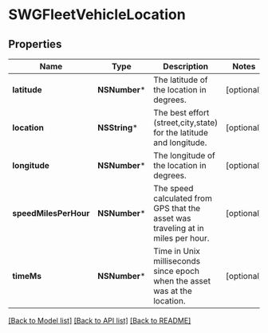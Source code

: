 # SWGFleetVehicleLocation

## Properties
Name | Type | Description | Notes
------------ | ------------- | ------------- | -------------
**latitude** | **NSNumber*** | The latitude of the location in degrees. | [optional] 
**location** | **NSString*** | The best effort (street,city,state) for the latitude and longitude. | [optional] 
**longitude** | **NSNumber*** | The longitude of the location in degrees. | [optional] 
**speedMilesPerHour** | **NSNumber*** | The speed calculated from GPS that the asset was traveling at in miles per hour. | [optional] 
**timeMs** | **NSNumber*** | Time in Unix milliseconds since epoch when the asset was at the location. | [optional] 

[[Back to Model list]](../README.md#documentation-for-models) [[Back to API list]](../README.md#documentation-for-api-endpoints) [[Back to README]](../README.md)


